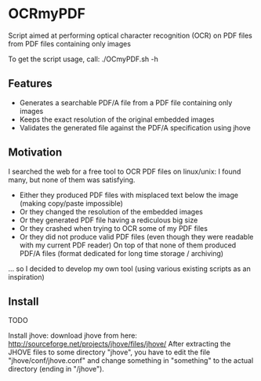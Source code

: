 OCRmyPDF
========

Script aimed at performing optical character recognition (OCR) on PDF files from PDF files containing only images

To get the script usage, call: ./OCmyPDF.sh -h

Features
--------

- Generates a searchable PDF/A file from a PDF file containing only images
- Keeps the exact resolution of the original embedded images
- Validates the generated file against the PDF/A specification using jhove


Motivation
----------

I searched the web for a free tool to OCR PDF files on linux/unix:
I found many, but none of them was satisfying.
- Either they produced PDF files with misplaced text below the image (making copy/paste impossible)
- Or they changed the resolution of the embedded images
- Or they generated PDF file having a rediculous big size
- Or they crashed when trying to OCR some of my PDF files
- Or they did not produce valid PDF files (even though they were readable with my current PDF reader) 
On top of that none of them produced PDF/A files (format dedicated for long time storage / archiving)

... so I decided to develop my own tool (using various existing scripts as an inspiration)

Install
--------

TODO

Install jhove:
download jhove from here: http://sourceforge.net/projects/jhove/files/jhove/
After extracting the JHOVE files to some directory "jhove", you have to edit the file "jhove/conf/jhove.conf" and change something in "something" to the actual directory (ending in "/jhove").





